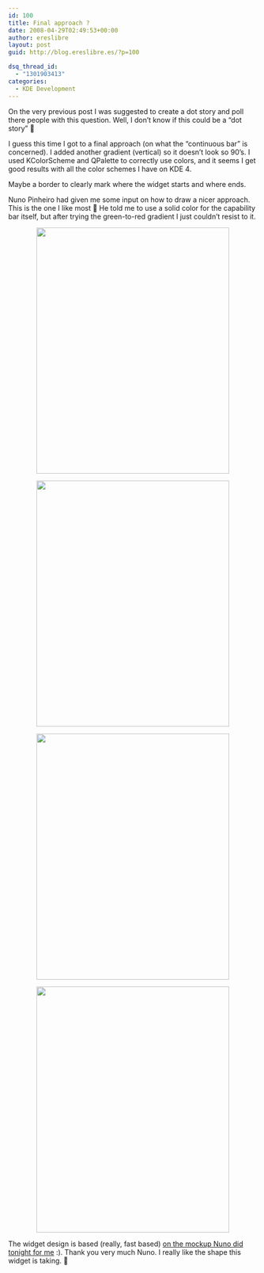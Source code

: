 ```yaml
---
id: 100
title: Final approach ?
date: 2008-04-29T02:49:53+00:00
author: ereslibre
layout: post
guid: http://blog.ereslibre.es/?p=100

dsq_thread_id:
  - "1301903413"
categories:
  - KDE Development
---
```

On the very previous post I was suggested to create a dot story and poll there people with this question. Well, I don&#8217;t know if this could be a &#8220;dot story&#8221; 🙂

I guess this time I got to a final approach (on what the &#8220;continuous bar&#8221; is concerned). I added another gradient (vertical) so it doesn&#8217;t look so 90&#8217;s. I used KColorScheme and QPalette to correctly use colors, and it seems I get good results with all the color schemes I have on KDE 4.

Maybe a border to clearly mark where the widget starts and where ends.

Nuno Pinheiro had given me some input on how to draw a nicer approach. This is the one I like most 🙂 He told me to use a solid color for the capability bar itself, but after trying the green-to-red gradient I just couldn&#8217;t resist to it.

<p align="center">
  <img src="http://media.ereslibre.es/2008/04/kpropertiesdialog17.png" width="390" border="0" height="497" />
</p>

<p align="center">
  <img src="http://media.ereslibre.es/2008/04/kpropertiesdialog18.png" width="390" border="0" height="497" />
</p>

<p align="center">
  <img src="http://media.ereslibre.es/2008/04/kpropertiesdialog19.png" width="390" border="0" height="497" />
</p>

<p align="center">
  <img src="http://media.ereslibre.es/2008/04/kpropertiesdialog20.png" width="390" border="0" height="497" />
</p>

<p align="left">
  The widget design is based (really, fast based) <a href="http://media.ereslibre.es/2008/04/progresscontinuous.svg" target="_blank">on the mockup Nuno did tonight for me</a> :). Thank you very much Nuno. I really like the shape this widget is taking. 🙂
</p>